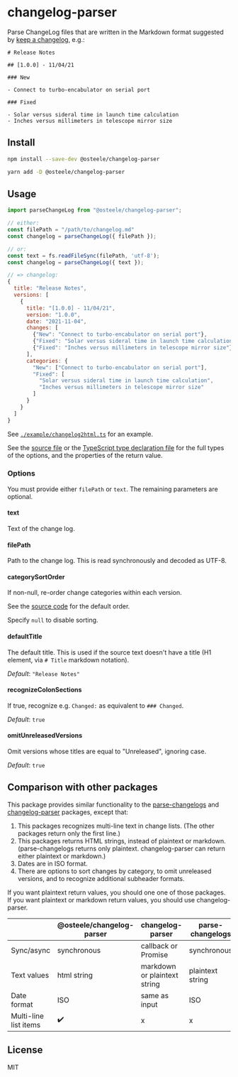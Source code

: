 # changelog-parser

Parse ChangeLog files that are written in the Markdown format suggested by [keep
a changelog](https://keepachangelog.com), e.g.:

```text
# Release Notes

## [1.0.0] - 11/04/21

### New

- Connect to turbo-encabulator on serial port

### Fixed

- Solar versus sideral time in launch time calculation
- Inches versus millimeters in telescope mirror size
```

## Install

```sh
npm install --save-dev @osteele/changelog-parser
```

```sh
yarn add -D @osteele/changelog-parser
```

## Usage

```js
import parseChangeLog from "@osteele/changelog-parser";

// either:
const filePath = "/path/to/changelog.md"
const changelog = parseChangeLog({ filePath });

// or:
const text = fs.readFileSync(filePath, 'utf-8');
const changelog = parseChangeLog({ text });

// => changelog:
{
  title: "Release Notes",
  versions: [
    {
      title: "[1.0.0] - 11/04/21",
      version: "1.0.0",
      date: "2021-11-04",
      changes: [
        {"New": "Connect to turbo-encabulator on serial port"},
        {"Fixed": "Solar versus sideral time in launch time calculation"},
        {"Fixed": "Inches versus millimeters in telescope mirror size"},
      ],
      categories: {
        "New": ["Connect to turbo-encabulator on serial port"],
        "Fixed": [
          "Solar versus sideral time in launch time calculation",
          "Inches versus millimeters in telescope mirror size"
        ]
      }
    }
  ]
}
```

See
[`./example/changelog2html.ts`](https://github.com/osteele/changelog-parser/blob/main/example/changelog2html.ts)
for an example.

See the [source
file](https://github.com/osteele/changelog-parser/blob/main/src/index.ts#L6) or
the [TypeScript type declaration
file](https://unpkg.com/@osteele/changelog-parser@latest/dist/index.d.ts) for
the full types of the options, and the properties of the return value.

### Options

You must provide either `filePath` or `text`. The remaining parameters are
optional.

#### text

Text of the change log.

#### filePath

Path to the change log. This is read synchronously and decoded as UTF-8.

#### categorySortOrder

If non-null, re-order change categories within each version.

See the
[source code](https://github.com/osteele/changelog-parser/blob/main/src/index.ts#L53)
for the default order.

Specify `null` to disable sorting.

#### defaultTitle

The default title. This is used if the source text doesn't have a title (H1
element, via `# Title` markdown notation).

_Default_: `"Release Notes"`

#### recognizeColonSections

If true, recognize e.g. `Changed:` as equivalent to `### Changed`.

_Default_: `true`

#### omitUnreleasedVersions

Omit versions whose titles are equal to "Unreleased", ignoring case.

_Default_: `true`

## Comparison with other packages

This package provides similar functionality to the
[parse-changelogs](https://github.com/SamyPesse/parse-changelog) and
[changelog-parser](https://www.npmjs.com/package/changelog-parser) packages,
except that:

1. This packages recognizes multi-line text in change lists. (The other packages
   return only the first line.)
2. This packages returns HTML strings, instead of plaintext or markdown.
   (parse-changelogs returns only plaintext. changelog-parser can return either
   plaintext or markdown.)
3. Dates are in ISO format.
4. There are options to sort changes by category, to omit unreleased
   versions, and to recognize additional subheader formats.

If you want plaintext return values, you should one one of those packages. If you want
plaintext or markdown return values, you should use changelog-parser.

|                       | @osteele/changelog-parser | changelog-parser             | parse-changelogs |
| --------------------- | ------------------------- | ---------------------------- | ---------------- |
| Sync/async            | synchronous               | callback or Promise          | synchronous      |
| Text values           | html string               | markdown or plaintext string | plaintext string |
| Date format           | ISO                       | same as input                | ISO              |
| Multi-line list items | ✔️                         | x                            | x                |

## License

MIT
